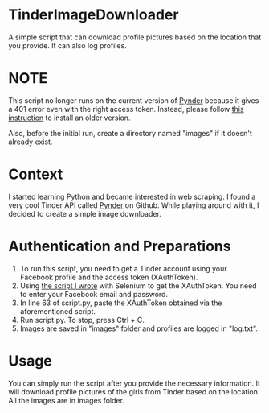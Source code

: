 # TinderImageDownloader
A simple script that can download profile pictures based on the location that you provide. It can also log profiles.

# NOTE
This script no longer runs on the current version of [Pynder](https://github.com/charliewolf/pynder) because it gives a 401 error even with the right access token. Instead, please follow [this instruction](https://github.com/charliewolf/pynder/pull/211#issuecomment-491353236) to install an older version.

Also, before the initial run, create a directory named "images" if it doesn't already exist.

# Context
I started learning Python and became interested in web scraping. I found a very cool Tinder API called [Pynder](https://github.com/charliewolf/pynder) on Github. While playing around with it, I decided to create a simple image downloader.

# Authentication and Preparations
1. To run this script, you need to get a Tinder account using your Facebook profile and the access token (XAuthToken).
2. Using [the script I wrote](https://github.com/kotaroyama/Get-Tinder-XAuthToken) with Selenium to get the XAuthToken. You need to enter your Facebook email and password.
3. In line 63 of script.py, paste the XAuthToken obtained via the aforementioned script.
4. Run script.py. To stop, press Ctrl + C.
5. Images are saved in "images" folder and profiles are logged in "log.txt".

# Usage
You can simply run the script after you provide the necessary information. It will download profile pictures of the girls from Tinder based on the location. All the images are in images folder.
